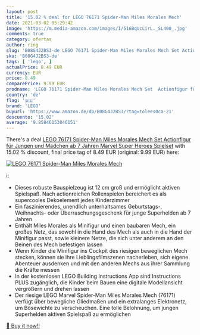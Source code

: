 ```yaml
---
layout: post
title: '15.02 % deal for LEGO 76171 Spider-Man Miles Morales Mech'
date: 2021-03-02 05:29:42
image: 'https://m.media-amazon.com/images/I/516BqUcLirL._SL400_.jpg'
comments: true
category: ofertas
author: ring
slug: 'B08G4J2BS3-de LEGO 76171 Spider-Man Miles Morales Mech Set Actionfigur...'
sku: 'B08G4J2BS3-de'
tags: [ 'lego', ]
actualPrice: 8.49 EUR
currency: EUR
price: 8.49
comparePrice: 9.99 EUR
prodname: 'LEGO 76171 Spider-Man Miles Morales Mech Set  Actionfigur für Jungen und Mädchen ab 7 Jahren  Marvel Super Heroes Spielset'
country: 'de'
flag: '🇩🇪'
brand: 'LEGO'
buyurl: 'https://www.amazon.de/dp/B08G4J2BS3/?tag=tolees0ca-21'
descuento: '15.02'
average: '9.85846153846151'
---
```


There's a deal [LEGO 76171 Spider-Man Miles Morales Mech Set  Actionfigur für Jungen und Mädchen ab 7 Jahren  Marvel Super Heroes Spielset](https://www.amazon.de/dp/B08G4J2BS3/?tag=tolees0ca-21)  with  15.02 % discount, final price tag of  8.49 EUR (original: 9.99 EUR) here:

[![LEGO 76171 Spider-Man Miles Morales Mech](https://m.media-amazon.com/images/I/516BqUcLirL._SL400_.jpg)](https://www.amazon.de/dp/B08G4J2BS3/?tag=tolees0ca-21)

ℹ️:

- Dieses robuste Bauspielzeug ist 12 cm groß und ermöglicht aktiven Spielspaß. Nach actionreichen Rollenspielen bereichert es als supercooles Dekoelement jedes Kinderzimmer
- Ein faszinierendes, unendlich unterhaltsames Geburtstags-, Weihnachts- oder Überraschungsgeschenk für junge Superhelden ab 7 Jahren
- Enthält Miles Morales als Minifigur und einen baubaren Mech, ein großes Netz, das sowohl in die Hand des Mech als auch in die Hand der Minifigur passt, sowie kleinere Netze, die sich unter anderem an den Beinen des Mech befestigen lassen
- Wenn Kinder die Minifigur ins Cockpit des riesigen beweglichen Mech stecken, können sie ihre Lieblingsfilmszenen nacherleben, sich eigene Abenteuer ausdenken und mit den anderen Mechs aus ihrer Sammlung die Kräfte messen
- In der kostenlosen LEGO Building Instructions App sind Instructions PLUS zugänglich, die Kinder beim Bauen eine digitale Modellansicht vergrößern und drehen lassen
- Der riesige LEGO Marvel Spider-Man Miles Morales Mech (76171) verfügt über bewegliche Gliedmaßen und ein extralanges Elektronetz, um Bösewichte zu verscheuchen. Eine tolle Belohnung, um jungen Superhelden aktiven Spielspaß zu ermöglichen

[🛒 Buy it now!!](https://www.amazon.de/dp/B08G4J2BS3/?tag=tolees0ca-21)
